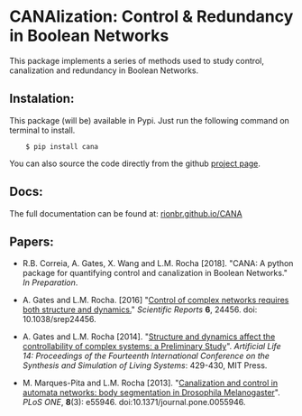 CANAlization: Control & Redundancy in Boolean Networks
=======================================================

This package implements a series of methods used to study control, canalization and redundancy in Boolean Networks.

Instalation:
-------------

This package (will be) available in Pypi. Just run the following command on terminal to install.

```
    $ pip install cana
```

You can also source the code directly from the github [project page](https://github.com/rionbr/CANA).

Docs:
-------

The full documentation can be found at: [rionbr.github.io/CANA](https://rionbr.github.io/CANA)

Papers:
---------

- R.B. Correia, A. Gates, X. Wang and L.M. Rocha [2018]. "CANA: A python package for quantifying control and canalization in Boolean Networks." *In Preparation*.

- A. Gates and L.M. Rocha. [2016] "[Control of complex networks requires both structure and dynamics.](http://www.informatics.indiana.edu/rocha/publications/NSR16.php)" *Scientific Reports* **6**, 24456. doi: 10.1038/srep24456.

- A. Gates and L.M. Rocha [2014]. "[Structure and dynamics affect the controllability of complex systems: a Preliminary Study](http://www.informatics.indiana.edu/rocha/publications/alife14a.html)". *Artificial Life 14: Proceedings of the Fourteenth International Conference on the Synthesis and Simulation of Living Systems*: 429-430, MIT Press.

- M. Marques-Pita and L.M. Rocha [2013]. "[Canalization and control in automata networks: body segmentation in Drosophila Melanogaster](http://informatics.indiana.edu/rocha/publications/plos2012.html)". *PLoS ONE*, **8**(3): e55946. doi:10.1371/journal.pone.0055946.



